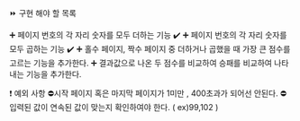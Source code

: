⏩ 구현 해야 할 목록

➕ 페이지 번호의 각 자리 숫자를 모두 더하는 기능 ✔️
➕ 페이지 번호의 각 자리 숫자를 모두 곱하는 기능 ✔️
➕ 홀수 페이지, 짝수 페이지 중 더하거나 곱했을 때 가장 큰 점수를 고르는 기능을 추가한다.
➕ 결과값으로 나온 두 점수를 비교하여 승패를 비교하여 나타내는 기능을 추가한다.

❗ 예외 사항
⛔시작 페이지 혹은 마지막 페이지가 1미만 , 400초과가 되어선 안된다.
⛔입력된 값이 연속된 값이 맞는지 확인하여야 한다. ( ex)99,102 )